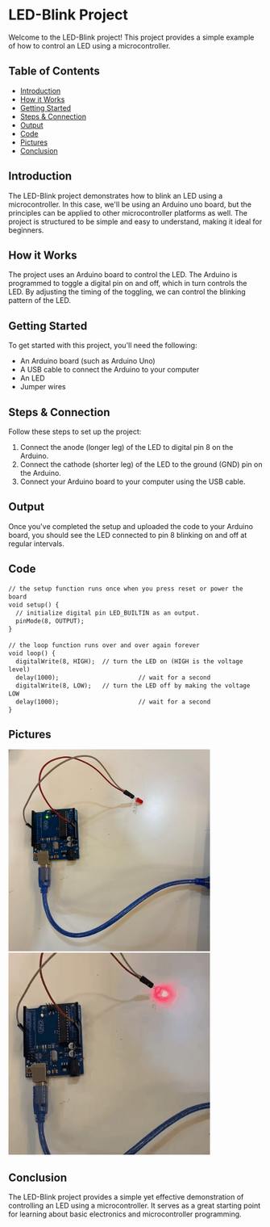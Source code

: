 # LED-Blink Project

Welcome to the LED-Blink project! This project provides a simple example of how to control an LED using a microcontroller. 

## Table of Contents

- [Introduction](#introduction)
- [How it Works](#how-it-works)
- [Getting Started](#getting-started)
- [Steps & Connection](#steps-&-Connection)
- [Output](#output)
- [Code](#code)
- [Pictures](#pictures)
- [Conclusion](#conclusion)

## Introduction

The LED-Blink project demonstrates how to blink an LED using a microcontroller. In this case, we'll be using an Arduino uno board, but the principles can be applied to other microcontroller platforms as well. The project is structured to be simple and easy to understand, making it ideal for beginners.

## How it Works

The project uses an Arduino board to control the LED. The Arduino is programmed to toggle a digital pin on and off, which in turn controls the LED. By adjusting the timing of the toggling, we can control the blinking pattern of the LED.

## Getting Started

To get started with this project, you'll need the following:

- An Arduino board (such as Arduino Uno)
- A USB cable to connect the Arduino to your computer
- An LED
- Jumper wires

## Steps & Connection

Follow these steps to set up the project:

1. Connect the anode (longer leg) of the LED to digital pin 8 on the Arduino.
2. Connect the cathode (shorter leg) of the LED to the ground (GND) pin on the Arduino.
3. Connect your Arduino board to your computer using the USB cable.

## Output

Once you've completed the setup and uploaded the code to your Arduino board, you should see the LED connected to pin 8 blinking on and off at regular intervals.

## Code
```
// the setup function runs once when you press reset or power the board
void setup() {
  // initialize digital pin LED_BUILTIN as an output.
  pinMode(8, OUTPUT);
}

// the loop function runs over and over again forever
void loop() {
  digitalWrite(8, HIGH);  // turn the LED on (HIGH is the voltage level)
  delay(1000);                      // wait for a second
  digitalWrite(8, LOW);   // turn the LED off by making the voltage LOW
  delay(1000);                      // wait for a second
}
```

## Pictures
<img src="https://github.com/ItsRawanMoha/LED-Blink/blob/main/LED-BlinkP.jpeg" alt="Alt text" width="400" height="400">  ![screen-gif](https://github.com/ItsRawanMoha/LED-Blink/blob/main/LED-BlinkG.gif)
## Conclusion

The LED-Blink project provides a simple yet effective demonstration of controlling an LED using a microcontroller. It serves as a great starting point for learning about basic electronics and microcontroller programming.
